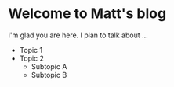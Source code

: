 # Welcome to Matt's blog

I'm glad you are here. I plan to talk about ...
* Topic 1
* Topic 2
  * Subtopic A
  * Subtopic B

